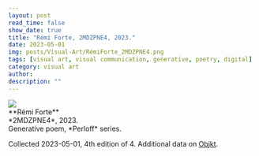 ```yaml
---
layout: post
read_time: false
show_date: true
title: "Rémi Forte, 2MDZPNE4, 2023."
date: 2023-05-01
img: posts/Visual-Art/RémiForte_2MDZPNE4.png
tags: [visual art, visual communication, generative, poetry, digital]
category: visual art
author: 
description: ""
---
```


<img src='./assets/img/posts/Visual-Art/RémiForte_2MDZPNE4.png'>

<br>
**Rémi Forte**
<br>*2MDZPNE4*, 2023.
<br>Generative poem, *Perloff* series.

 <div class="page-separator"></div>

Collected 2023-05-01, 4th edition of 4. Additional data on [Objkt](https://objkt.com/tokens/KT1ALVBeoRGWxpNcsejN1pDvJSYPWJ2MEg3V/5).
